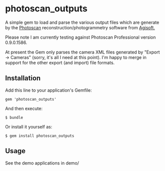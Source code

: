 # photoscan_outputs

A simple gem to load and parse the various output files which are generate
by the [Photoscan](http://www.agisoft.ru/products/photoscan/)
reconstruction/photogrammetry software from
[Agisoft.](http://www.agisoft.ru)

Please note I am currently testing against Photoscan Professional
version 0.9.0.1586.

At present the Gem only parses the camera XML files generated by "Export
-> Cameras" (sorry, it's all I need at this point).  I'm happy to merge
in support for the other export (and import) file formats.


## Installation

Add this line to your application's Gemfile:

    gem 'photoscan_outputs'

And then execute:

    $ bundle

Or install it yourself as:

    $ gem install photoscan_outputs

## Usage

See the demo applications in demo/

